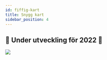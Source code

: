 ```yaml
---
id: fiffig-kart
title: Snygg kart
sidebar_position: 4
---
```


## 🚧 Under utveckling för 2022 🚧

![](/img/niftykart_v01.png)
